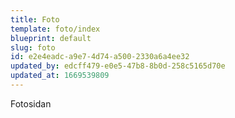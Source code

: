 ```yaml
---
title: Foto
template: foto/index
blueprint: default
slug: foto
id: e2e4eadc-a9e7-4d74-a500-2330a6a4ee32
updated_by: edcff479-e0e5-47b8-8b0d-258c5165d70e
updated_at: 1669539809
---
```

Fotosidan